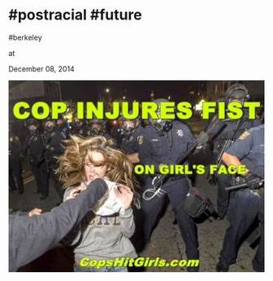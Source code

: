 # #postracial #future




#berkeley







at

December 08, 2014















![](B4Q_kHnCQAEa_uh.jpg)
